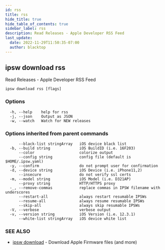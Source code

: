 ```yaml
---
id: rss
title: rss
hide_title: true
hide_table_of_contents: true
sidebar_label: rss
description: Read Releases - Apple Developer RSS Feed
last_update:
  date: 2022-11-29T11:50:35-07:00
  author: blacktop
---
```

## ipsw download rss

Read Releases - Apple Developer RSS Feed

```
ipsw download rss [flags]
```

### Options

```
  -h, --help    help for rss
  -j, --json    Output as JSON
  -w, --watch   Watch for NEW releases
```

### Options inherited from parent commands

```
      --black-list stringArray   iOS device black list
  -b, --build string             iOS BuildID (i.e. 16F203)
      --color                    colorize output
      --config string            config file (default is $HOME/.ipsw.yaml)
  -y, --confirm                  do not prompt user for confirmation
  -d, --device string            iOS Device (i.e. iPhone11,2)
      --insecure                 do not verify ssl certs
  -m, --model string             iOS Model (i.e. D321AP)
      --proxy string             HTTP/HTTPS proxy
  -_, --remove-commas            replace commas in IPSW filename with underscores
      --restart-all              always restart resumable IPSWs
      --resume-all               always resume resumable IPSWs
      --skip-all                 always skip resumable IPSWs
  -V, --verbose                  verbose output
  -v, --version string           iOS Version (i.e. 12.3.1)
      --white-list stringArray   iOS device white list
```

### SEE ALSO

* [ipsw download](/docs/cli/ipsw/download)	 - Download Apple Firmware files (and more)

